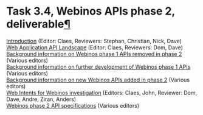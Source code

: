 Task 3.4, Webinos APIs phase 2, deliverable[¶](#Task-34-Webinos-APIs-phase-2-deliverable)
=========================================================================================

[Introduction](.html) (Editor: Claes, Reviewers: Stephan, Christian,
Nick, Dave)\
[Web Application API Landscape](.html) (Editor: Claes, Reviewers: Dom,
Dave)\
[Background information on Webinos phase 1 APIs removed in phase
2](.html) (Various editors)\
[Background information on further development of Webinos phase 1
APIs](.html) (Various editors)\
[Background information on new Webinos APIs added in phase 2](.html)
(Various editors)\
[Web Intents for Webinos investigation](.html) (Editors: Claes, John,
Reviewer: Dom, Dave, Andre, Ziran, Anders)\
[Webinos phase 2 API
specifications](http://dev.webinos.org/deliverables/wp3/Deliverable34/)
(Various editors)

